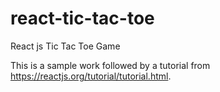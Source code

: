 # react-tic-tac-toe
React js Tic Tac Toe Game

This is a sample work followed by a tutorial from https://reactjs.org/tutorial/tutorial.html.
